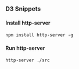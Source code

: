### D3 Snippets

#### Install http-server
`npm install http-server -g`

#### Run http-server
`http-server ./src`

